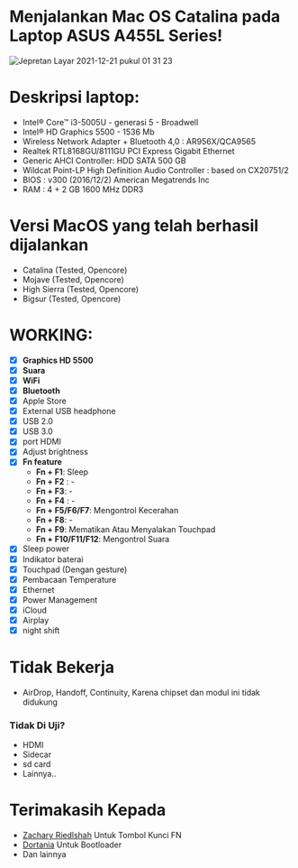 # Menjalankan Mac OS Catalina pada Laptop ASUS A455L Series!
![Jepretan Layar 2021-12-21 pukul 01 31 23](https://user-images.githubusercontent.com/89202419/146815701-95790102-3b60-4c95-9e76-d0e6fb2764e7.png)


# Deskripsi laptop:
- Intel® Core™ i3-5005U - generasi 5 - Broadwell
- Intel® HD Graphics 5500 - 1536 Mb 
- Wireless Network Adapter + Bluetooth 4,0 : AR956X/QCA9565
- Realtek RTL8168GU/8111GU PCI Express Gigabit Ethernet
- Generic AHCI Controller: HDD SATA 500 GB
- Wildcat Point-LP High Definition Audio Controller : based on CX20751/2
- BIOS : v300 (2016/12/2) American Megatrends Inc
- RAM : 4 + 2 GB 1600 MHz DDR3

# Versi MacOS yang telah berhasil dijalankan
- Catalina (Tested, Opencore)
- Mojave (Tested, Opencore)
- High Sierra (Tested, Opencore)
- Bigsur (Tested, Opencore)

# WORKING:
- [x] **Graphics HD 5500**
- [x] **Suara**
- [x] **WiFi**
- [x] **Bluetooth** 
- [x] Apple Store
- [x] External USB headphone
- [x] USB 2.0
- [x] USB 3.0
- [x] port HDMI  
- [x] Adjust brightness
- [x] **Fn feature** 
    + **Fn + F1**: Sleep
    + **Fn + F2** : -
    + **Fn + F3**: -
    + **Fn + F4** : -
    + **Fn + F5/F6/F7**: Mengontrol Kecerahan
    + **Fn + F8**: -
    + **Fn + F9**: Mematikan Atau Menyalakan Touchpad
    + **Fn + F10/F11/F12**: Mengontrol Suara
- [x] Sleep power
- [x] Indikator baterai
- [x] Touchpad (Dengan gesture)
- [x] Pembacaan Temperature 
- [x] Ethernet 
- [x] Power Management 
- [x] iCloud 
- [x] Airplay
- [x] night shift

# Tidak Bekerja
- AirDrop, Handoff, Continuity, Karena chipset dan modul ini tidak didukung

### Tidak Di Uji?

- HDMI
- Sidecar
- sd card 
- Lainnya..

# Terimakasih Kepada
- [Zachary Riedlshah](https://github.com/zacharyrs/GL551JW-Hackintosh/tree/master/patches) Untuk Tombol Kunci FN
- [Dortania](https://dortania.github.io/OpenCore-Install-Guide/) Untuk Bootloader
- Dan lainnya
